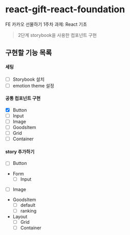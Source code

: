 # react-gift-react-foundation

FE 카카오 선물하기 1주차 과제: React 기초

> 2단계 storybook을 사용한 컴포넌트 구현

## 구현할 기능 목록

#### 세팅

- [ ] Storybook 설치
- [ ] emotion theme 설정

#### 공통 컴포넌트 구현

- [x] Button
- [ ] Input
- [ ] Image
- [ ] GoodsItem
- [ ] Grid
- [ ] Container

#### story 추가하기

- [ ] Button
- Form
  - [ ] Input
- [ ] Image
- GoodsItem
  - [ ] default
  - [ ] ranking
- Layout
  - [ ] Grid
  - [ ] Container
